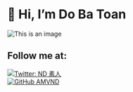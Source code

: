 # 👋 Hi, I’m Do Ba Toan
![This is an image](https://imgur.com/YqYmDg1.png)  
## Follow me at: 
[![Twitter: ND 素人](https://img.shields.io/twitter/follow/nd_amv?style=social)](https://twitter.com/nd_amv)
<br>
[![GitHub AMVND](https://img.shields.io/github/followers/AMVND?label=follow&style=social)](https://github.com/AMVND)

<!---
AMVND/AMVND is a ✨ special ✨ repository because its `README.md` (this file) appears on your GitHub profile.
You can click the Preview link to take a look at your changes.
--->
